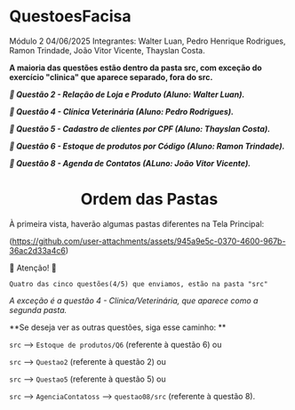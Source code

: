 ﻿# QuestoesFacisa
 Módulo 2 04/06/2025
 Integrantes: Walter Luan, Pedro Henrique Rodrigues, Ramon Trindade, João Vitor Vicente, Thayslan Costa.


**A maioria das questões estão dentro da pasta src, com exceção do exercício "clinica" que aparece separado, fora do src.**



***📍 Questão 2 -  Relação de Loja e Produto (Aluno: Walter Luan).***


***📍 Questão 4 - Clínica Veterinária (Aluno: Pedro Rodrigues).***


***📍 Questão 5 - Cadastro de clientes por CPF (Aluno: Thayslan Costa).***


***📍 Questão 6 - Estoque de produtos por Código (Aluno: Ramon Trindade).***


***📍 Questão 8 - Agenda de Contatos (ALuno: João Vitor Vicente).***


<h1 align="center"> Ordem das Pastas </h1>
À primeira vista, haverão algumas pastas diferentes na Tela Principal:

(https://github.com/user-attachments/assets/945a9e5c-0370-4600-967b-36ac2d33a4c6)


:construction: Atenção! :construction:

`Quatro das cinco questões(4/5) que enviamos, estão na pasta "src"`


*A exceção é a questão 4 - Clinica/Veterinária, que aparece como a segunda pasta.*

**Se deseja ver as outras questões, siga esse caminho: **


`src` --> `Estoque de produtos/Q6` (referente à questão 6) ou


`src` --> `Questao2` (referente à questão 2) ou


`src` --> `Questao5` (referente à questão 5) ou


`src` --> `AgenciaContatoss` --> `questao08/src` (referente à questão 8).
